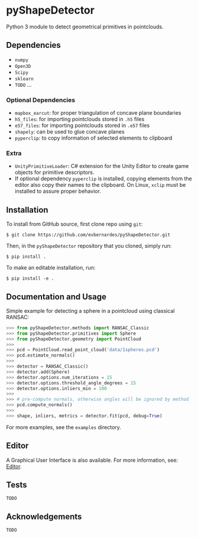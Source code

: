 # pyShapeDetector

Python 3 module to detect geometrical primitives in pointclouds.

## Dependencies

- `numpy`
- `Open3D`
- `Scipy`
- `sklearn`
- `TODO` ...

### Optional Dependencies
- `mapbox_earcut`: for proper triangulation of concave plane boundaries
- `h5_files`: for importing pointclouds stored in `.h5` files
- `e57_files`: for importing pointclouds stored in `.e57` files
- `shapely`: can be used to glue concave planes
- `pyperclip`: to copy information of selected elements to clipboard

### Extra
- `UnityPrimitiveLoader`: C# extension for the Unity Editor to create game objects for primitive descriptors. 
- If optional dependency `pyperclip` is installed, copying elements from the editor also copy their names to the clipboard. On Linux, `xclip` must be installed to assure proper behavior. 

## Installation

To install from GitHub source, first clone repo using `git`:

    $ git clone https://github.com/evbernardes/pyShapeDetector.git

Then, in the `pyShapeDetector` repository that you cloned, simply run:

    $ pip install .

To make an editable installation, run:

    $ pip install -e .

## Documentation and Usage

Simple example for detecting a sphere in a pointcloud using classical RANSAC:

``` python
>>> from pyShapeDetector.methods import RANSAC_Classic
>>> from pyShapeDetector.primitives import Sphere
>>> from pyShapeDetector.geometry import PointCloud
>>>
>>> pcd = PointCloud.read_point_cloud('data/1spheres.pcd')
>>> pcd.estimate_normals()
>>>
>>> detector = RANSAC_Classic()
>>> detector.add(Sphere)
>>> detector.options.num_iterations = 15
>>> detector.options.threshold_angle_degrees = 15
>>> detector.options.inliers_min = 100
>>>
>>> # pre-compute normals, otherwise angles will be ignored by method 
>>> pcd.compute_normals()
>>>
>>> shape, inliers, metrics = detector.fit(pcd, debug=True)
```

For more examples, see the `examples` directory.

## Editor
A Graphical User Interface is also available. 
For more information, see: [Editor](https://github.com/evbernardes/pyShapeDetector/tree/main/pyShapeDetector/editor/README.md).

## Tests

`TODO`

## Acknowledgements

`TODO`

